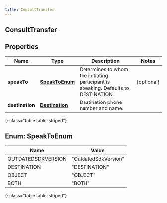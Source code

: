 ```yaml
---
title: ConsultTransfer
---
```


## ConsultTransfer

## Properties

| Name            | Type                                                   | Description                                                                        | Notes      |
| --------------- | ------------------------------------------------------ | ---------------------------------------------------------------------------------- | ---------- |
| **speakTo**     | [**SpeakToEnum**](#SpeakToEnum)<!---->                 | Determines to whom the initiating participant is speaking. Defaults to DESTINATION | [optional] |
| **destination** | <!----><!---->[**Destination**](Destination.md)<!----> | Destination phone number and name.                                                 |            |

{: class="table table-striped"}

<a name="SpeakToEnum"></a>

## Enum: SpeakToEnum

| Name               | Value                          |
| ------------------ | ------------------------------ |
| OUTDATEDSDKVERSION | &quot;OutdatedSdkVersion&quot; |
| DESTINATION        | &quot;DESTINATION&quot;        |
| OBJECT             | &quot;OBJECT&quot;             |
| BOTH               | &quot;BOTH&quot;               |

{: class="table table-striped"}

